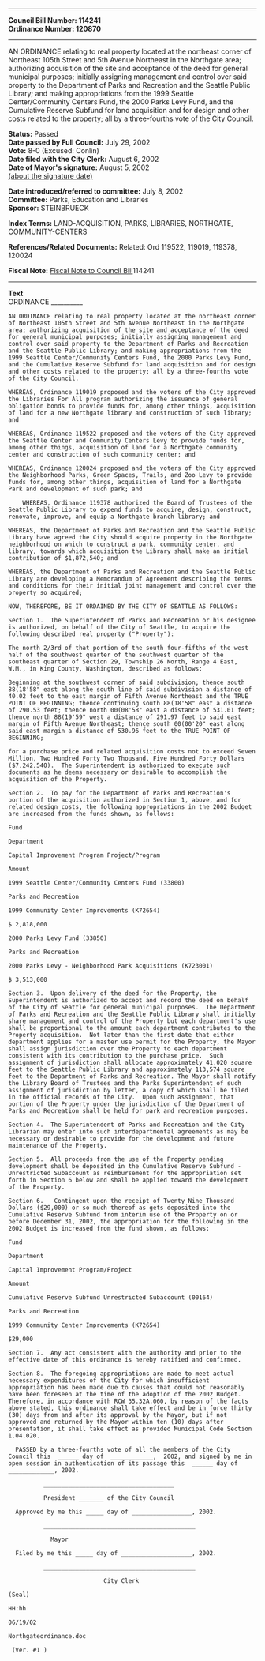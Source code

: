 * * * * *  
  
**Council Bill Number: [](#h0)[](#h2)114241**   
**Ordinance Number: 120870**  
  
* * * * *  
  
AN ORDINANCE relating to real property located at the northeast corner of Northeast 105th Street and 5th Avenue Northeast in the Northgate area; authorizing acquisition of the site and acceptance of the deed for general municipal purposes; initially assigning management and control over said property to the Department of Parks and Recreation and the Seattle Public Library; and making appropriations from the 1999 Seattle Center/Community Centers Fund, the 2000 Parks Levy Fund, and the Cumulative Reserve Subfund for land acquisition and for design and other costs related to the property; all by a three-fourths vote of the City Council.  
  
**Status:** Passed   
**Date passed by Full Council:** July 29, 2002   
**Vote:** 8-0 (Excused: Conlin)   
**Date filed with the City Clerk:** August 6, 2002   
**Date of Mayor's signature:** August 5, 2002   
[(about the signature date)](/~public/approvaldate.htm)   
  
  
**Date introduced/referred to committee:** July 8, 2002   
**Committee:** Parks, Education and Libraries   
**Sponsor:** STEINBRUECK   
  
**Index Terms:** LAND-ACQUISITION, PARKS, LIBRARIES, NORTHGATE, COMMUNITY-CENTERS  
  
**References/Related Documents:** Related: Ord 119522, 119019, 119378, 120024  
  
**Fiscal Note:** [Fiscal Note to Council Bill](http://clerk.seattle.gov/~public/fnote/114241.htm)[](#h1)[](#h3)114241  
  
* * * * *  
  
**Text**  
    ORDINANCE __________  
  
    AN ORDINANCE relating to real property located at the northeast corner  
    of Northeast 105th Street and 5th Avenue Northeast in the Northgate  
    area; authorizing acquisition of the site and acceptance of the deed  
    for general municipal purposes; initially assigning management and  
    control over said property to the Department of Parks and Recreation  
    and the Seattle Public Library; and making appropriations from the  
    1999 Seattle Center/Community Centers Fund, the 2000 Parks Levy Fund,  
    and the Cumulative Reserve Subfund for land acquisition and for design  
    and other costs related to the property; all by a three-fourths vote  
    of the City Council.  
  
    WHEREAS, Ordinance 119019 proposed and the voters of the City approved  
    the Libraries For All program authorizing the issuance of general  
    obligation bonds to provide funds for, among other things, acquisition  
    of land for a new Northgate library and construction of such library;  
    and  
  
    WHEREAS, Ordinance 119522 proposed and the voters of the City approved  
    the Seattle Center and Community Centers Levy to provide funds for,  
    among other things, acquisition of land for a Northgate community  
    center and construction of such community center; and  
  
    WHEREAS, Ordinance 120024 proposed and the voters of the City approved  
    the Neighborhood Parks, Green Spaces, Trails, and Zoo Levy to provide  
    funds for, among other things, acquisition of land for a Northgate  
    Park and development of such park; and  
  
        WHEREAS, Ordinance 119378 authorized the Board of Trustees of the  
    Seattle Public Library to expend funds to acquire, design, construct,  
    renovate, improve, and equip a Northgate branch library; and  
  
    WHEREAS, the Department of Parks and Recreation and the Seattle Public  
    Library have agreed the City should acquire property in the Northgate  
    neighborhood on which to construct a park, community center, and  
    library, towards which acquisition the Library shall make an initial  
    contribution of $1,872,540; and  
  
    WHEREAS, the Department of Parks and Recreation and the Seattle Public  
    Library are developing a Memorandum of Agreement describing the terms  
    and conditions for their initial joint management and control over the  
    property so acquired;  
  
    NOW, THEREFORE, BE IT ORDAINED BY THE CITY OF SEATTLE AS FOLLOWS:  
  
    Section 1.  The Superintendent of Parks and Recreation or his designee  
    is authorized, on behalf of the City of Seattle, to acquire the  
    following described real property ("Property"):  
  
    The north 2/3rd of that portion of the south four-fifths of the west  
    half of the southwest quarter of the southwest quarter of the  
    southeast quarter of Section 29, Township 26 North, Range 4 East,  
    W.M., in King County, Washington, described as follows:  
  
    Beginning at the southwest corner of said subdivision; thence south  
    88(18'58" east along the south line of said subdivision a distance of  
    40.02 feet to the east margin of Fifth Avenue Northeast and the TRUE  
    POINT OF BEGINNING; thence continuing south 88(18'58" east a distance  
    of 290.53 feet; thence north 00(08'58" east a distance of 531.01 feet;  
    thence north 88(19'59" west a distance of 291.97 feet to said east  
    margin of Fifth Avenue Northeast; thence south 00(00'20" east along  
    said east margin a distance of 530.96 feet to the TRUE POINT OF  
    BEGINNING;  
  
    for a purchase price and related acquisition costs not to exceed Seven  
    Million, Two Hundred Forty Two Thousand, Five Hundred Forty Dollars  
    ($7,242,540).  The Superintendent is authorized to execute such  
    documents as he deems necessary or desirable to accomplish the  
    acquisition of the Property.  
  
    Section 2.  To pay for the Department of Parks and Recreation's  
    portion of the acquisition authorized in Section 1, above, and for  
    related design costs, the following appropriations in the 2002 Budget  
    are increased from the funds shown, as follows:  
  
    Fund  
  
    Department  
  
    Capital Improvement Program Project/Program  
  
    Amount  
  
    1999 Seattle Center/Community Centers Fund (33800)  
  
    Parks and Recreation  
  
    1999 Community Center Improvements (K72654)  
  
    $ 2,818,000  
  
    2000 Parks Levy Fund (33850)  
  
    Parks and Recreation  
  
    2000 Parks Levy - Neighborhood Park Acquisitions (K723001)  
  
    $ 3,513,000  
  
    Section 3.  Upon delivery of the deed for the Property, the  
    Superintendent is authorized to accept and record the deed on behalf  
    of the City of Seattle for general municipal purposes.  The Department  
    of Parks and Recreation and the Seattle Public Library shall initially  
    share management and control of the Property but each department's use  
    shall be proportional to the amount each department contributes to the  
    Property acquisition.  Not later than the first date that either  
    department applies for a master use permit for the Property, the Mayor  
    shall assign jurisdiction over the Property to each department  
    consistent with its contribution to the purchase price.  Such  
    assignment of jurisdiction shall allocate approximately 41,020 square  
    feet to the Seattle Public Library and approximately 113,574 square  
    feet to the Department of Parks and Recreation. The Mayor shall notify  
    the Library Board of Trustees and the Parks Superintendent of such  
    assignment of jurisdiction by letter, a copy of which shall be filed  
    in the official records of the City.  Upon such assignment, that  
    portion of the Property under the jurisdiction of the Department of  
    Parks and Recreation shall be held for park and recreation purposes.  
  
    Section 4.  The Superintendent of Parks and Recreation and the City  
    Librarian may enter into such interdepartmental agreements as may be  
    necessary or desirable to provide for the development and future  
    maintenance of the Property.  
  
    Section 5.  All proceeds from the use of the Property pending  
    development shall be deposited in the Cumulative Reserve Subfund -  
    Unrestricted Subaccount as reimbursement for the appropriation set  
    forth in Section 6 below and shall be applied toward the development  
    of the Property.  
  
    Section 6.   Contingent upon the receipt of Twenty Nine Thousand  
    Dollars ($29,000) or so much thereof as gets deposited into the  
    Cumulative Reserve Subfund from interim use of the Property on or  
    before December 31, 2002, the appropriation for the following in the  
    2002 Budget is increased from the fund shown, as follows:  
  
    Fund  
  
    Department  
  
    Capital Improvement Program/Project  
  
    Amount  
  
    Cumulative Reserve Subfund Unrestricted Subaccount (00164)  
  
    Parks and Recreation  
  
    1999 Community Center Improvements (K72654)  
  
    $29,000  
  
    Section 7.  Any act consistent with the authority and prior to the  
    effective date of this ordinance is hereby ratified and confirmed.  
  
    Section 8.  The foregoing appropriations are made to meet actual  
    necessary expenditures of the City for which insufficient  
    appropriation has been made due to causes that could not reasonably  
    have been foreseen at the time of the adoption of the 2002 Budget.  
    Therefore, in accordance with RCW 35.32A.060, by reason of the facts  
    above stated, this ordinance shall take effect and be in force thirty  
    (30) days from and after its approval by the Mayor, but if not  
    approved and returned by the Mayor within ten (10) days after  
    presentation, it shall take effect as provided Municipal Code Section  
    1.04.020.  
  
      PASSED by a three-fourths vote of all the members of the City  
    Council this  ______ day of  ____________,  2002, and signed by me in  
    open session in authentication of its passage this  ______ day of  
    _____________, 2002.  
  
              _____________________________________  
  
              President _______ of the City Council  
  
      Approved by me this _____ day of _________________, 2002.  
  
              ___________________________________________  
  
                Mayor  
  
      Filed by me this _____ day of ____________________, 2002.  
  
              ___________________________________________  
  
                               City Clerk  
  
    (Seal)  
  
    HH:hh  
  
    06/19/02  
  
    Northgateordinance.doc  
  
     (Ver. #1 )  
